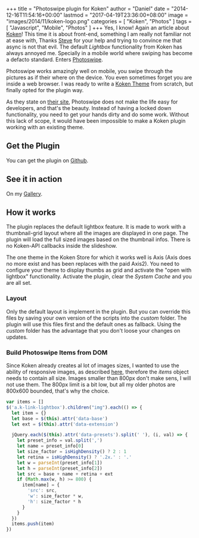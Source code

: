 +++
title = "Photoswipe plugin for Koken"
author = "Daniel"
date = "2014-12-16T11:54:16+00:00"
lastmod = "2017-04-19T23:36:00+08:00"
image = "images/2014/11/koken-logo.png"
categories = [
  "Koken",
  "Photos"
]
tags = [
  "Javascript",
  "Mobile",
  "Photos"
]
+++
Yes, I know! Again an article about [Koken](http://koken.me)! This time it is about front-end, something I am really not familiar not at ease with, Thanks [Steve](https://github.com/steverandy) for your help and trying to convince me that async is not that evil. The default _Lightbox_ functionality from Koken has always annoyed me. Specially in a mobile world where swiping has become a defacto standard. Enters [Photoswipe](http://photoswipe.com/).<!--more-->

Photoswipe works amazingly well on mobile, you swipe through the pictures as if their where on the device. You even sometimes forget you are inside a web browser. I was ready to write a [Koken Theme](http://help.koken.me/customer/portal/topics/483366-tutorials---theme-design/articles) from scratch, but finally opted for the plugin way.

As they state on [their site](http://photoswipe.com/documentation/getting-started.html), Photoswipe does not make the life easy for developers, and that's the beauty. Instead of having a locked down functionality, you need to get your hands dirty and do some work. Without this lack of scope, it would have been impossible to make a Koken plugin working with an existing theme.

## Get the Plugin

You can get the plugin on [Github](https://github.com/DanielMuller/koken-plugin-photoswipe).

## See it in action

On my [Gallery](http://daniel.mesphotos.ch/albums/indonesia14/).

## How it works

The plugin replaces the default lightbox feature. It is made to work with a thumbnail-grid layout where all the images are displayed in one page. The plugin will load the full sized images based on the thumbnail infos. There is no Koken-API callbacks inside the slideshow.

The one theme in the Koken Store for which it works well is Axis (Axis does no more exist and has been replaces with the paid Axis2). You need to configure your theme to display thumbs as grid and activate the "open with lightbox" functionality. Activate the plugin, clear the _System Cache_ and you are all set.

### Layout

Only the default layout is implement in the plugin. But you can override this files by saving your own version of the scripts into the _custom_ folder. The plugin will use this files first and the default ones as fallback. Using the _custom_ folder has the advantage that you don't loose your changes on updates.

### Build Photoswipe Items from DOM

Since Koken already creates al lot of images sizes, I wanted to use the ability of responsive images, as described [here](http://photoswipe.com/documentation/responsive-images.html), therefore the _items_ object needs to contain all size. Images smaller than 800px don't make sens, I will not use them. The 800px limit is a bit low, but all my older photos are 800x600 bounded, that's why the choice.

```javascript
var items = []
$('a.k-link-lightbox').children("img").each(() => {
  let item = {}
  let base = $(this).attr('data-base')
  let ext = $(this).attr('data-extension')

  jQuery.each($(this).attr('data-presets').split(' '), (i, val) => {
    let preset_info = val.split(',')
    let name = preset_info[0]
    let size_factor = isHighDensity() ? 2 : 1
    let retina = isHighDensity() ? '.2x.' : '.'
    let w = parseInt(preset_info[1])
    let h = parseInt(preset_info[2])
    let src = base + name + retina + ext
    if (Math.max(w, h) >= 800) {
      item[name] = {
        'src': src,
        'w': size_factor * w,
        'h': size_factor * h
      }
    }
  })
  items.push(item)
})
```
